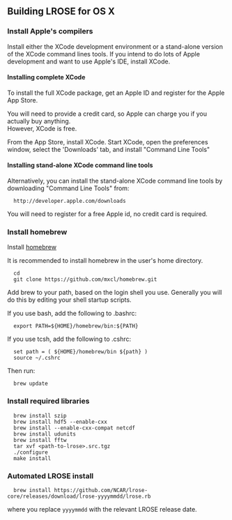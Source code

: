 ## Building LROSE for OS X

### Install Apple's compilers

Install either the XCode development environment or a stand-alone version of the
XCode command lines tools.  If you intend to do lots of Apple development and
want to use Apple's IDE, install XCode.

#### Installing complete XCode

To install the full XCode package, get an Apple ID and register for the Apple App Store.

You will need to provide a credit card, so Apple can charge you if you actually buy anything.  
However, XCode is free.

From the App Store, install XCode.
Start XCode, open the preferences window, select the 'Downloads' tab, and 
install "Command Line Tools"

#### Installing stand-alone XCode command line tools

Alternatively, you can install the stand-alone XCode command line tools by downloading
"Command Line Tools" from:

```
  http://developer.apple.com/downloads
```

You will need to register for a free Apple id, no credit card is required.

### Install homebrew

Install [homebrew](http://mxcl.github.com/homebrew/)

It is recommended to install homebrew in the user's home directory.

```
  cd
  git clone https://github.com/mxcl/homebrew.git
```

Add brew to your path, based on the login shell you use.
Generally you will do this by editing your shell startup scripts.

If you use bash, add the following to .bashrc:
```
  export PATH=${HOME}/homebrew/bin:${PATH}
```

If you use tcsh, add the following to .cshrc:
```
  set path = ( ${HOME}/homebrew/bin ${path} )
  source ~/.cshrc
```

Then run:

```
  brew update
```

### Install required libraries

```
  brew install szip
  brew install hdf5 --enable-cxx
  brew install --enable-cxx-compat netcdf
  brew install udunits
  brew install fftw
  tar xvf <path-to-lrose>.src.tgz
  ./configure
  make install
```

### Automated LROSE install

```
  brew install https://github.com/NCAR/lrose-core/releases/download/lrose-yyyymmdd/lrose.rb
```

where you replace `yyyymmdd` with the relevant LROSE release date.




